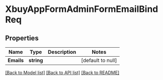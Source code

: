 # XbuyAppFormAdminFormEmailBindReq

## Properties
Name | Type | Description | Notes
------------ | ------------- | ------------- | -------------
**Emails** | **string** |  | [default to null]

[[Back to Model list]](../README.md#documentation-for-models) [[Back to API list]](../README.md#documentation-for-api-endpoints) [[Back to README]](../README.md)

